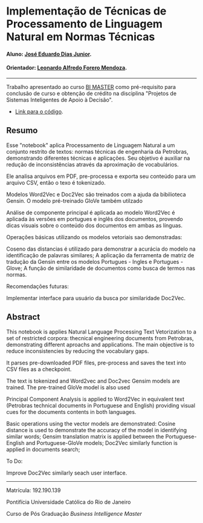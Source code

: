 # Implementação de Técnicas de Processamento de Linguagem Natural em Normas Técnicas 

#### Aluno: [José Eduardo Dias Junior](https://github.com/jedias/).
#### Orientador: [Leonardo Alfredo Forero Mendoza](https://www.maxwell.vrac.puc-rio.br/colecao.php?strSecao=autor&nrSeq=24891@1&nrseqaut=13202).

---

Trabalho apresentado ao curso [BI MASTER](https://ica.puc-rio.ai/bi-master) como pré-requisito para conclusão de curso e obtenção de crédito na disciplina "Projetos de Sistemas Inteligentes de Apoio à Decisão".

- [Link para o código](https://github.com/jedias/BI-Master/blob/main/TrabalhoFinal_BI_Master_Documentos_T%C3%A9cnicos.ipynb). 

## Resumo

Esse "notebook" aplica Processamento de Linguagem Natural a um conjunto restrito de textos: normas técnicas de engenharia da Petrobras, demonstrando diferentes técnicas e aplicações. Seu objetivo é auxiliar na redução de inconsistências através da aproximação de vocabulários. 

Ele analisa arquivos em PDF, pre-processa e exporta seu conteúdo para um arquivo CSV, então o texo é tokenizado. 

Modelos Word2Vec e Doc2Vec são treinados com a ajuda da bibilioteca Gensin. O modelo pré-treinado GloVe também utilzado

Análise de componente principal é aplicada ao modelo Word2Vec é aplicada às versões em portugues e inglês dos documentos, provendo dicas visuais sobre o conteúdo dos documentos em ambas as línguas. 


Operações básicas utilizando os modelos vetoriais sao demonstradas:

  Coseno das distancias é utilizado para demonstrar a acurácia do modelo na identificação de palavras similares;
  A aplicação da ferramenta de matriz de tradução da Gensin entre os modelos Portugues - Ingles e Portugues - Glove;
  A função de similaridade de documentos como busca de termos nas normas. 
  
Recomendações futuras:
  
  Implementar interface para usuário da busca por similaridade Doc2Vec.



## Abstract
This notebook is applies Natural Language Processing Text Vetorization to a set of restricted corpora: thecnical engineering documents from Petrobras, demonstrating different aproachs and applications. The main objective is to reduce inconsistencies by reducing the vocabulary gaps. 

It parses pre-downloaded PDF files,  pre-process and saves the text into CSV files as a checkpoint. 

The text is tokenized and Word2vec and Doc2vec Gensim models are trained. The pre-trained GloVe model is also used 

Principal Component Analysis is applied to Word2Vec in equivalent text (Petrobras technical documents in Portuguese and English) providing visual cues for the documents contents in both languages.

Basic operations using the vector models are demonstrated:
  Cosine distance is used to demonstrate the accuracy of the model in identifying similar words;
  Gensim translation matrix is applied between the Portuguese-English and Portuguese-GloVe models;
  Doc2Vec similarly function is applied in documents search;
  
To Do:

Improve Doc2Vec similarly seach user interface.

---

Matrícula: 192.190.139

Pontifícia Universidade Católica do Rio de Janeiro

Curso de Pós Graduação *Business Intelligence Master*

